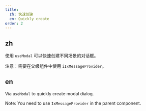 ```yaml
---
title:
  zh: 快速创建
  en: Quickly create
order: 2
---
```


## zh

使用 `useModal` 可以快速创建不同场景的对话框。

注意：需要在父级组件中使用 `iIxMessageProvider`。

## en

Via `useModal` to quickly create modal dialog.

Note: You need to use `IxMessageProvider` in the parent component.
